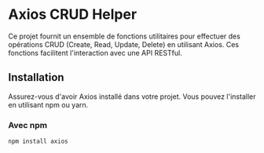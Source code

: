# Axios CRUD Helper

Ce projet fournit un ensemble de fonctions utilitaires pour effectuer des opérations CRUD (Create, Read, Update, Delete) en utilisant Axios. Ces fonctions facilitent l'interaction avec une API RESTful.

## Installation

Assurez-vous d'avoir Axios installé dans votre projet. Vous pouvez l'installer en utilisant npm ou yarn.

### Avec npm

```bash
npm install axios
```
